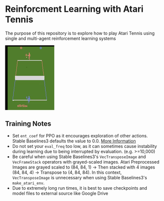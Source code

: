 # Reinforcment Learning with Atari Tennis
The purpose of this repository is to explore how to play Atari Tennis using single and multi-agent reinforcement learning systems

![](/Images/dqn_atari_tennis.gif)

## Training Notes
- Set `ent_coef` for PPO as it encourages exploration of other actions. Stable Baselines3 defaults the value to 0.0. [More Information](https://www.youtube.com/watch?v=1ppslywmIPs)
- Do not set your `eval_freq` too low, as it can sometimes cause instability during learning due to being interrupted by evaluation. (e.g. >=10,000)
- Be careful when using Stable Baselines3's `VecTransposeImage` and `VecFrameStack` operators with grayed-scaled images. Atari Preprocessed Images are grayed scaled to (84, 84, 1) &rarr; Then stacked with 4 images (84, 84, 4) &rarr; Transpose to (4, 84, 84). In this context, `VecTransposeImage` is unnecessary when using Stable Baselines3's `make_atari_env`.
- Due to extremely long run times, it is best to save checkpoints and model files to external source like Google Drive
